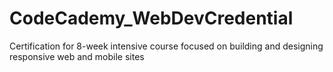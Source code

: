 # CodeCademy_WebDevCredential
Certification for 8-week intensive course focused on building and designing responsive web and mobile sites
